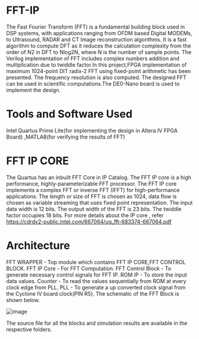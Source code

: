 # FFT-IP

The Fast Fourier Transform (FFT) is a fundamental building block used in DSP
systems, with applications ranging from OFDM based Digital MODEMs, to
Ultrasound, RADAR and CT Image reconstruction algorithms. It is a fast
algorithm to compute DFT as it reduces the calculation complexity from the
order of N2 in DFT to Nlog2N, where N is the number of sample points. The
Verilog implementation of FFT includes complex numbers addition and
multiplication due to twiddle factor.In this project,FPGA implementation of
maximum 1024-point DIT radix-2 FFT using fixed-point arithmetic has been
presented. The frequency resolution is also computed. The designed FFT can be
used in scientific computations.The DE0-Nano board is used to implement the design.

# Tools and Software Used
   Intel Quartus Prime Lite(for implementing the design in Altera IV FPGA Board)
            ,MATLAB(for verifying the results of FFT)

# FFT IP CORE 
The Quartus has an inbuilt FFT Core in IP Catalog. The FFT IP core is a high
performance, highly-parameterizable FFT processor. The FFT IP core
implements a complex FFT or inverse FFT (IFFT) for high-performance
applications. The length or size of FFT is chosen as 1024, data flow is chosen as
variable streaming that uses fixed point representation. The input data width is 12
bits. The output width of the FFT is 23 bits. The twiddle factor occupies 18 bits.
For more details about the IP core , refer https://cdrdv2-public.intel.com/667064/ug_fft-683374-667064.pdf

# Architecture
FFT WRAPPER - Top module which contains FFT IP CORE,FFT CONTROL BLOCK. 
FFT IP Core - For FFT Computation.
FFT Control Block - To generate necessary control signals for FFT IP.
ROM IP - To store the input data values.
Counter - To read the values sequentially from ROM at every clock edge from PLL.
PLL - To generate a up converted clock signal from the Cyclone IV board clock(PIN R5).
The schematic of the FFT Block is shown below.

![image](https://github.com/sivaram-07/FFT-IP/assets/114935240/ab484b11-655a-4db6-8c08-3de8b127141d)

The source file for all the blocks and simulation results are available in the respective folders.
